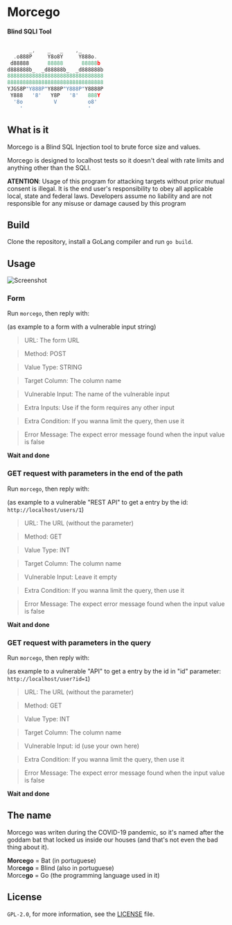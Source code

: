 # Morcego

**Blind SQLI Tool**

```go

       _,    _   _    ,_
  .o888P     Y8o8Y     Y888o.
 d88888      88888      88888b
d888888b_  _d88888b_  _d888888b
8888888888888888888888888888888
8888888888888888888888888888888
YJGS8P"Y888P"Y888P"Y888P"Y8888P
 Y888   '8'   Y8P   '8'   888Y
  '8o          V          o8'
    '                     '

```				                            

## What is it
Morcego is a Blind SQL Injection tool to brute force size and values.

Morcego is designed to localhost tests so it doesn't deal with rate limits and anything other than the SQLI.

**ATENTION**: Usage of this program for attacking targets without prior mutual consent is illegal.
It is the end user's responsibility to obey all applicable local, state and federal laws.
Developers assume no liability and are not responsible for any misuse or damage caused by this program

## Build
Clone the repository, install a GoLang compiler and run `go build`.

## Usage
![Screenshot](./screeshot.png)
### Form
Run `morcego`, then reply with:

(as example to a form with a vulnerable input string)

> URL: The form URL

> Method: POST

> Value Type: STRING

> Target Column: The column name

> Vulnerable Input: The name of the vulnerable input

> Extra Inputs: Use if the form requires any other input

> Extra Condition: If you wanna limit the query, then use it

> Error Message: The expect error message found when the input value is false

**Wait and done**

### GET request with parameters in the end of the path
Run `morcego`, then reply with:

(as example to a vulnerable "REST API" to get a entry by the id: `http://localhost/users/1`)

> URL: The URL (without the parameter)

> Method: GET

> Value Type: INT

> Target Column: The column name

> Vulnerable Input: Leave it empty

> Extra Condition: If you wanna limit the query, then use it

> Error Message: The expect error message found when the input value is false

**Wait and done**

### GET request with parameters in the query
Run `morcego`, then reply with:

(as example to a vulnerable "API" to get a entry by the id in "id" parameter: `http://localhost/user?id=1`)

> URL: The URL (without the parameter)

> Method: GET

> Value Type: INT

> Target Column: The column name

> Vulnerable Input: id (use your own here)

> Extra Condition: If you wanna limit the query, then use it

> Error Message: The expect error message found when the input value is false

**Wait and done**

## The name
Morcego was writen during the COVID-19 pandemic, so it's named after the goddam bat that locked us inside our houses (and that's not even the bad thing about it).

**Morcego** = Bat (in portuguese)  
Mor**cego** = Blind (also in portuguese)  
Morce**go** = Go (the programming language used in it)

## License
`GPL-2.0`, for more information, see the [LICENSE](./LICENSE) file.
